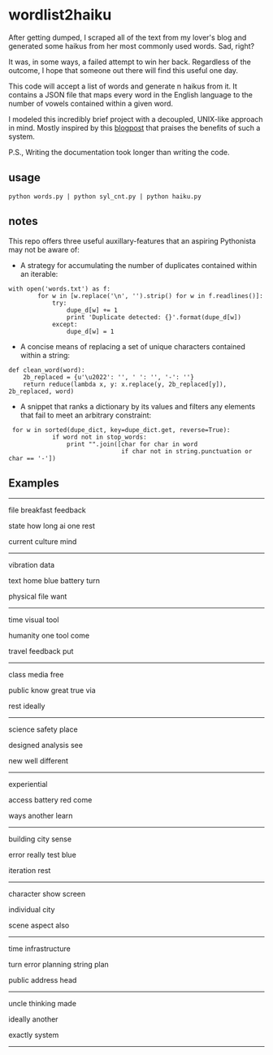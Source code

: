 # wordlist2haiku
After getting dumped, I scraped all of the text from my lover's blog and 
generated some haikus from her most commonly used words. Sad, right?

It was, in some ways, a failed attempt to win her back. Regardless of the outcome,
I hope that someone out there will find this useful one day.

This code will accept a list of words and generate n haikus from it. It contains a JSON file that maps every word in the English language to the number of vowels contained within a given word.

I modeled this incredibly brief project with a decoupled, UNIX-like approach in mind. Mostly inspired by this [blogpost](http://www.confluent.io/blog/apache-kafka-samza-and-the-unix-philosophy-of-distributed-data) that praises the benefits of such a system. 

P.S., Writing the documentation took longer than writing the code.

## usage
`python words.py | python syl_cnt.py | python haiku.py`


## notes
This repo offers three useful auxillary-features that an aspiring Pythonista may not be aware of:
* A strategy for accumulating the number of duplicates contained within an iterable:
```
with open('words.txt') as f:
        for w in [w.replace('\n', '').strip() for w in f.readlines()]:
            try:
                dupe_d[w] += 1
                print 'Duplicate detected: {}'.format(dupe_d[w])
            except:
                dupe_d[w] = 1
```
* A concise means of replacing a set of unique characters contained within a string:
```
def clean_word(word):
    2b_replaced = {u'\u2022': '', ' ': '', '-': ''}
    return reduce(lambda x, y: x.replace(y, 2b_replaced[y]), 2b_replaced, word)
```
* A snippet that ranks a dictionary by its values and filters any elements that fail to meet an arbitrary constraint:
```
 for w in sorted(dupe_dict, key=dupe_dict.get, reverse=True):
            if word not in stop_words:
                print "".join([char for char in word
                               if char not in string.punctuation or char == '-'])
  ```


## Examples
*****************************************************
file breakfast feedback

state how long ai one rest

current culture mind
*****************************************************
vibration data

text home blue battery turn

physical file want
*****************************************************
time visual tool

humanity one tool come

travel feedback put
*****************************************************
class media free

public know great true via

rest ideally
*****************************************************
science safety place

designed analysis see

new well different
*****************************************************
experiential

access battery red come

ways another learn
*****************************************************
building city sense

error really test blue

iteration rest
*****************************************************
character show screen

individual city

scene aspect also
*****************************************************
time infrastructure

turn error planning string plan

public address head
*****************************************************
uncle thinking made

ideally another

exactly system
*****************************************************
